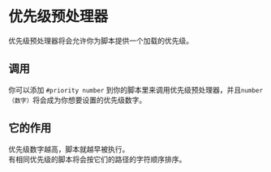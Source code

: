 # 优先级预处理器

优先级预处理器将会允许你为脚本提供一个加载的优先级。

## 调用

你可以添加 `#priority number` 到你的脚本里来调用优先级预处理器，并且`number（数字）`将会成为你想要设置的优先级数字。

## 它的作用

优先级数字越高，脚本就越早被执行。  
有相同优先级的脚本将会按它们的路径的字符顺序排序。